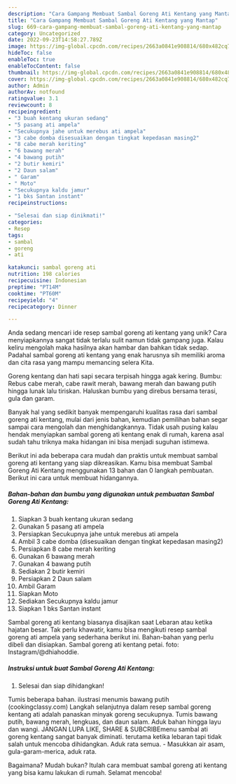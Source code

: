 ```yaml
---
description: "Cara Gampang Membuat Sambal Goreng Ati Kentang yang Mantap"
title: "Cara Gampang Membuat Sambal Goreng Ati Kentang yang Mantap"
slug: 669-cara-gampang-membuat-sambal-goreng-ati-kentang-yang-mantap
category: Uncategorized
date: 2022-09-23T14:58:27.789Z
image: https://img-global.cpcdn.com/recipes/2663a0841e908814/680x482cq70/sambal-goreng-ati-kentang-foto-resep-utama.jpg
hideToc: false
enableToc: true
enableTocContent: false
thumbnail: https://img-global.cpcdn.com/recipes/2663a0841e908814/680x482cq70/sambal-goreng-ati-kentang-foto-resep-utama.jpg
cover: https://img-global.cpcdn.com/recipes/2663a0841e908814/680x482cq70/sambal-goreng-ati-kentang-foto-resep-utama.jpg
author: Admin
authorAv: notfound
ratingvalue: 3.1
reviewcount: 8
recipeingredient:
- "3 buah kentang ukuran sedang"
- "5 pasang ati ampela"
- "Secukupnya jahe untuk merebus ati ampela"
- "3 cabe domba disesuaikan dengan tingkat kepedasan masing2"
- "8 cabe merah keriting"
- "6 bawang merah"
- "4 bawang putih"
- "2 butir kemiri"
- "2 Daun salam"
- " Garam"
- " Moto"
- "Secukupnya kaldu jamur"
- "1 bks Santan instant"
recipeinstructions:

- "Selesai dan siap dinikmati!"
categories:
- Resep
tags:
- sambal
- goreng
- ati

katakunci: sambal goreng ati 
nutrition: 198 calories
recipecuisine: Indonesian
preptime: "PT14M"
cooktime: "PT60M"
recipeyield: "4"
recipecategory: Dinner

---
```





Anda sedang mencari ide resep sambal goreng ati kentang yang unik? Cara menyiapkannya sangat tidak terlalu sulit namun tidak gampang juga. Kalau keliru mengolah maka hasilnya akan hambar dan bahkan tidak sedap. Padahal sambal goreng ati kentang yang enak harusnya sih memiliki aroma dan cita rasa yang mampu memancing selera Kita.





Goreng kentang dan hati sapi secara terpisah hingga agak kering. Bumbu: Rebus cabe merah, cabe rawit merah, bawang merah dan bawang putih hingga lunak lalu tiriskan. Haluskan bumbu yang direbus bersama terasi, gula dan garam.

Banyak hal yang sedikit banyak mempengaruhi kualitas rasa dari sambal goreng ati kentang, mulai dari jenis bahan, kemudian pemilihan bahan segar sampai cara mengolah dan menghidangkannya. Tidak usah pusing kalau hendak menyiapkan sambal goreng ati kentang enak di rumah, karena asal sudah tahu triknya maka hidangan ini bisa menjadi suguhan istimewa.






Berikut ini ada beberapa cara mudah dan praktis untuk membuat sambal goreng ati kentang yang siap dikreasikan. Kamu bisa membuat Sambal Goreng Ati Kentang menggunakan 13 bahan dan 0 langkah pembuatan. Berikut ini cara untuk membuat hidangannya.

<!--inarticleads1-->

##### Bahan-bahan dan bumbu yang digunakan untuk pembuatan Sambal Goreng Ati Kentang:

1. Siapkan 3 buah kentang ukuran sedang
1. Gunakan 5 pasang ati ampela
1. Persiapkan Secukupnya jahe untuk merebus ati ampela
1. Ambil 3 cabe domba (disesuaikan dengan tingkat kepedasan masing2)
1. Persiapkan 8 cabe merah keriting
1. Gunakan 6 bawang merah
1. Gunakan 4 bawang putih
1. Sediakan 2 butir kemiri
1. Persiapkan 2 Daun salam
1. Ambil  Garam
1. Siapkan  Moto
1. Sediakan Secukupnya kaldu jamur
1. Siapkan 1 bks Santan instant


Sambal goreng ati kentang biasanya disajikan saat Lebaran atau ketika hajatan besar. Tak perlu khawatir, kamu bisa mengikuti resep sambal goreng ati ampela yang sederhana berikut ini. Bahan-bahan yang perlu dibeli dan disiapkan. Sambal goreng ati kentang petai. foto: Instagram/@dhiahoddie. 

<!--inarticleads2-->

##### Instruksi untuk buat Sambal Goreng Ati Kentang:


1. Selesai dan siap dihidangkan!

Tumis beberapa bahan. ilustrasi menumis bawang putih (cookingclassy.com) Langkah selanjutnya dalam resep sambal goreng kentang ati adalah panaskan minyak goreng secukupnya. Tumis bawang putih, bawang merah, lengkuas, dan daun salam. Aduk bahan hingga layu dan wangi. JANGAN LUPA LIKE, SHARE &amp; SUBCRIBEmenu sambal ati goreng kentang sangat banyak diminati. terutama ketika lebaran tapi tidak salah untuk mencoba dihidangkan. Aduk rata semua. - Masukkan air asam, gula-garam-merica, aduk rata. 

Bagaimana? Mudah bukan? Itulah cara membuat sambal goreng ati kentang yang bisa kamu lakukan di rumah. Selamat mencoba!
